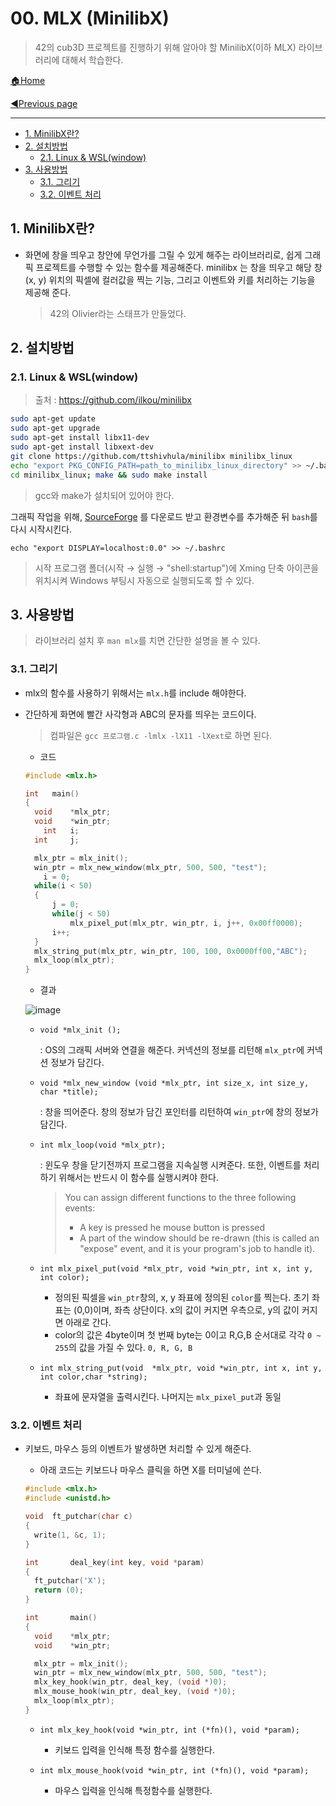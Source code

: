 # 00. MLX (MinilibX)

> 42의 cub3D 프로젝트를 진행하기 위해 알아야 할 MinilibX(이하 MLX) 라이브러리에 대해서 학습한다.

[🏠Home](https://github.com/batboy118/Study_Note)

[◀Previous page ](./)

---

<!-- TOC -->

- [1. MinilibX란?](#1-minilibx란)
- [2. 설치방법](#2-설치방법)
	- [2.1. Linux & WSL(window)](#21-linux--wslwindow)
- [3. 사용방법](#3-사용방법)
	- [3.1. 그리기](#31-그리기)
	- [3.2. 이벤트 처리](#32-이벤트-처리)

<!-- /TOC -->

## 1. MinilibX란?

- 화면에 창을 띄우고 창안에 무언가를 그릴 수 있게 해주는 라이브러리로, 쉽게 그래픽 프로젝트를 수행할 수 있는 함수를 제공해준다. minilibx 는 창을 띄우고 해당 창 (x, y) 위치의 픽셀에 컬러값을 찍는 기능, 그리고 이벤트와 키를 처리하는 기능을 제공해 준다.

  > 42의 Olivier라는 스태프가 만들었다.

## 2. 설치방법

### 2.1. Linux & WSL(window)

> 출처 : https://github.com/ilkou/minilibx

```bash
sudo apt-get update
sudo apt-get upgrade
sudo apt-get install libx11-dev
sudo apt-get install libxext-dev
git clone https://github.com/ttshivhula/minilibx minilibx_linux
echo "export PKG_CONFIG_PATH=path_to_minilibx_linux_directory" >> ~/.bashrc
cd minilibx_linux; make && sudo make install
```

> gcc와 make가 설치되어 있어야 한다.

그래픽 작업을 위해,  [SourceForge](https://sourceforge.net/projects/xming/) 를 다운로드 받고 환경변수를 추가해준 뒤 `bash`를 다시 시작시킨다.

 `echo "export DISPLAY=localhost:0.0" >> ~/.bashrc`

> 시작 프로그램 폴더(시작 → 실행 → "shell:startup")에 Xming 단축 아이콘을 위치시켜 Windows 부팅시 자동으로 실행되도록 할 수 있다.

## 3. 사용방법

> 라이브러리 설치 후 `man mlx`를 치면 간단한 설명을 볼 수 있다.

### 3.1. 그리기

- mlx의 함수를 사용하기 위해서는 `mlx.h`를 include 해야한다.

- 간단하게 화면에 빨간 사각형과 ABC의 문자를 띄우는 코드이다.

  > 컴파일은 `gcc 프로그램.c -lmlx -lX11 -lXext`로 하면 된다.

  - 코드

  ```c
  #include <mlx.h>

  int	main()
  {
  	void	*mlx_ptr;
  	void	*win_ptr;
      int 	i;
  	int		j;

  	mlx_ptr = mlx_init();
  	win_ptr = mlx_new_window(mlx_ptr, 500, 500, "test");
      i = 0;
  	while(i < 50)
  	{
  		j = 0;
  		while(j < 50)
  			mlx_pixel_put(mlx_ptr, win_ptr, i, j++, 0x00ff0000);
  		i++;
  	}
  	mlx_string_put(mlx_ptr, win_ptr, 100, 100, 0x0000ff00,"ABC");
  	mlx_loop(mlx_ptr);
  }
  ```

  - 결과

  ![image](https://user-images.githubusercontent.com/53181778/76857024-7e0ff680-684c-11ea-9e98-ff881761b1a9.png)

  - `void *mlx_init ();`

    : OS의 그래픽 서버와 연결을 해준다. 커넥션의 정보를 리턴해 `mlx_ptr`에 커넥션 정보가 담긴다.

  - `void *mlx_new_window (void *mlx_ptr, int size_x, int size_y, char *title);`

    : 창을 띄어준다.  창의 정보가 담긴 포인터를 리턴하여 `win_ptr`에 창의 정보가 담긴다.

  - `int mlx_loop(void *mlx_ptr);`

    : 윈도우 창을 닫기전까지 프로그램을 지속실행 시켜준다. 또한, 이벤트를 처리하기 위해서는 반드시 이 함수를 실행시켜야 한다.

    >You can assign different functions to the three following events:
    >
    >   - A key is pressed
    >     he mouse button is pressed
    >   - A part of the window should be re-drawn (this is  called  an  "expose" event, and it is your program's job to handle it).

  - `int mlx_pixel_put(void *mlx_ptr, void *win_ptr, int x, int y, int color);`

    - 정의된 픽셀을 `win_ptr`창의, x, y 좌표에 정의된 `color`를 찍는다. 초기 좌표는 (0,0)이며, 좌측 상단이다. x의 값이 커지면 우측으로, y의 값이 커지면 아래로 간다.
    - color의 값은 4byte이며 첫 번째 byte는 0이고 R,G,B 순서대로 각각 `0 ~ 255`의 값을 가질 수 있다. `0, R, G, B`

  - `int mlx_string_put(void  *mlx_ptr, void *win_ptr, int x, int y, int color,char *string);`

    - 좌표에 문자열을 출력시킨다. 나머지는 `mlx_pixel_put`과 동일

### 3.2. 이벤트 처리

- 키보드, 마우스 등의 이벤트가 발생하면 처리할 수 있게 해준다.

  - 아래 코드는 키보드나 마우스 클릭을 하면 X를 터미널에 쓴다.

  ```c
  #include <mlx.h>
  #include <unistd.h>

  void	ft_putchar(char c)
  {
  	write(1, &c, 1);
  }

  int		deal_key(int key, void *param)
  {
  	ft_putchar('X');
  	return (0);
  }

  int		main()
  {
  	void	*mlx_ptr;
  	void	*win_ptr;

  	mlx_ptr = mlx_init();
  	win_ptr = mlx_new_window(mlx_ptr, 500, 500, "test");
  	mlx_key_hook(win_ptr, deal_key, (void *)0);
  	mlx_mouse_hook(win_ptr, deal_key, (void *)0);
  	mlx_loop(mlx_ptr);
  }
  ```

  - `int mlx_key_hook(void *win_ptr, int (*fn)(), void *param);`

    - 키보드 입력을 인식해 특정 함수를 실행한다.

  - `int mlx_mouse_hook(void *win_ptr, int (*fn)(), void *param);`

    - 마우스 입력을 인식해 특정함수를 실행한다.

